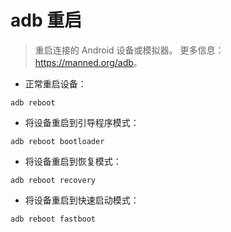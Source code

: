 # adb 重启

> 重启连接的 Android 设备或模拟器。
> 更多信息：<https://manned.org/adb>。

- 正常重启设备：

`adb reboot`

- 将设备重启到引导程序模式：

`adb reboot bootloader`

- 将设备重启到恢复模式：

`adb reboot recovery`

- 将设备重启到快速启动模式：

`adb reboot fastboot`